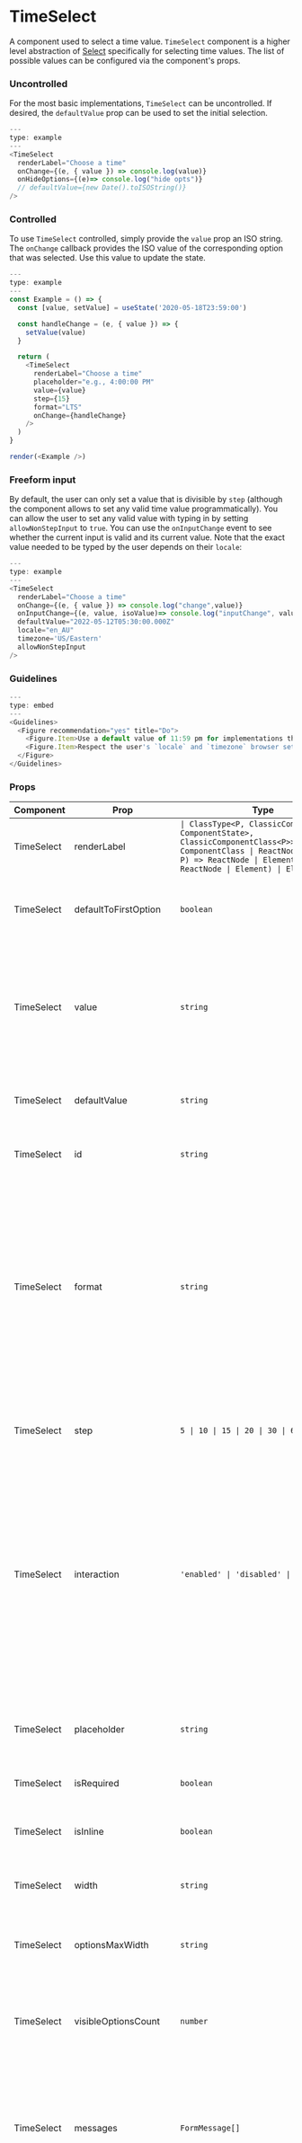 # TimeSelect


A component used to select a time value.
`TimeSelect` component is a higher level abstraction of [Select](Select) specifically for selecting time values. The list of possible values can be configured via the component's props.

### Uncontrolled

For the most basic implementations, `TimeSelect` can be uncontrolled. If desired, the `defaultValue` prop can be used to set the initial selection.

```javascript
---
type: example
---
<TimeSelect
  renderLabel="Choose a time"
  onChange={(e, { value }) => console.log(value)}
  onHideOptions={(e)=> console.log("hide opts")}
  // defaultValue={new Date().toISOString()}
/>
```

### Controlled

To use `TimeSelect` controlled, simply provide the `value` prop an ISO string. The `onChange` callback provides the ISO value of the corresponding option that was selected. Use this value to update the state.

```js
---
type: example
---
const Example = () => {
  const [value, setValue] = useState('2020-05-18T23:59:00')

  const handleChange = (e, { value }) => {
    setValue(value)
  }

  return (
    <TimeSelect
      renderLabel="Choose a time"
      placeholder="e.g., 4:00:00 PM"
      value={value}
      step={15}
      format="LTS"
      onChange={handleChange}
    />
  )
}

render(<Example />)
```

### Freeform input

By default, the user can only set a value that is divisible by `step` (although the component allows to set any valid time value programmatically). You can allow the user to set any valid value with typing in by setting `allowNonStepInput` to `true`. You can use the `onInputChange` event to see whether the current input is valid and its current value.
Note that the exact value needed to be typed by the user depends on their `locale`:

```javascript
---
type: example
---
<TimeSelect
  renderLabel="Choose a time"
  onChange={(e, { value }) => console.log("change",value)}
  onInputChange={(e, value, isoValue)=> console.log("inputChange", value, isoValue)}
  defaultValue="2022-05-12T05:30:00.000Z"
  locale="en_AU"
  timezone='US/Eastern'
  allowNonStepInput
/>
```

### Guidelines

```js
---
type: embed
---
<Guidelines>
  <Figure recommendation="yes" title="Do">
    <Figure.Item>Use a default value of 11:59 pm for implementations that have to do with due dates</Figure.Item>
    <Figure.Item>Respect the user's `locale` and `timezone` browser settings (the component does this by itself when not setting `locale` or `timezone`).</Figure.Item>
  </Figure>
</Guidelines>
```


### Props

| Component | Prop | Type | Required | Default | Description |
|-----------|------|------|----------|---------|-------------|
| TimeSelect | renderLabel | `\| ClassType<P, ClassicComponent<P, ComponentState>, ClassicComponentClass<P>> \| ComponentClass \| ReactNode \| ((data: P) => ReactNode \| Element) \| (() => ReactNode \| Element) \| Element` | Yes | - | The form field label. |
| TimeSelect | defaultToFirstOption | `boolean` | No | `false` | Whether to default to the first option when `defaultValue` hasn't been specified. |
| TimeSelect | value | `string` | No | - | An ISO 8601 formatted date string representing the current selected value. If defined, the component will act controlled and will not manage its own state. |
| TimeSelect | defaultValue | `string` | No | - | An ISO 8601 formatted date string to use if `value` isn't provided. |
| TimeSelect | id | `string` | No | - | The id of the text input. One is generated if not supplied. |
| TimeSelect | format | `string` | No | `'LT'` | The format to use when displaying the possible and currently selected options. This component currently rounds seconds down to the minute. Defaults to `LT`, which is localized time without seconds, e.g. "16:45" or "4:45 PM" See [moment](https://momentjs.com/docs/#/displaying/format/) for the list of available formats. |
| TimeSelect | step | `5 \| 10 \| 15 \| 20 \| 30 \| 60` | No | `30` | The number of minutes to increment by when generating the allowable options. |
| TimeSelect | interaction | `'enabled' \| 'disabled' \| 'readonly'` | No | - | Specifies if interaction with the input is enabled, disabled, or readonly. When "disabled", the input changes visibly to indicate that it cannot receive user interactions. When "readonly" the input still cannot receive user interactions, but it keeps the same styles as if it were enabled. |
| TimeSelect | placeholder | `string` | No | - | Html placeholder text to display when the input has no value. This should be hint text, not a label replacement. |
| TimeSelect | isRequired | `boolean` | No | `false` |  |
| TimeSelect | isInline | `boolean` | No | `false` | Whether the input is rendered inline with other elements or if it is rendered as a block level element. |
| TimeSelect | width | `string` | No | - | The width of the text input. |
| TimeSelect | optionsMaxWidth | `string` | No | - | The max width the options list can be before option text wraps. If not set, the list will only display as wide as the text input. |
| TimeSelect | visibleOptionsCount | `number` | No | `8` | The number of options that should be visible before having to scroll. |
| TimeSelect | messages | `FormMessage[]` | No | - | Displays messages and validation for the input. It should be an array of objects with the following shape: `{ text: ReactNode, type: One of: ['newError', 'error', 'hint', 'success', 'screenreader-only'] }` |
| TimeSelect | placement | `PlacementPropValues` | No | `'bottom stretch'` | The placement of the options list. |
| TimeSelect | constrain | `PositionConstraint` | No | `'window'` | The parent in which to constrain the placement. |
| TimeSelect | mountNode | `PositionMountNode` | No | - | An element or a function returning an element to use mount the options list to in the DOM (defaults to `document.body`) |
| TimeSelect | onChange | `( event: React.SyntheticEvent, data: { value: string; inputText: string } ) => void` | No | - | Callback fired when a new option is selected. This can happen in the following ways: 1. User clicks/presses enter on an option in the dropdown and focuses away 2. User enters a valid time manually and focuses away @param event - the event object @param data - additional data containing the value and the input string |
| TimeSelect | onFocus | `(event: React.FocusEvent<HTMLInputElement>) => void` | No | - | Callback fired when text input receives focus. |
| TimeSelect | onBlur | `(event: React.FocusEvent<HTMLInputElement>) => void` | No | - | Callback fired when text input loses focus. |
| TimeSelect | onShowOptions | `(event: React.SyntheticEvent) => void` | No | - | Callback fired when the options list is shown. |
| TimeSelect | onHideOptions | `(event: React.SyntheticEvent) => void` | No | - | Callback fired when the options list is hidden. |
| TimeSelect | inputRef | `(inputElement: HTMLInputElement \| null) => void` | No | - | A ref to the html `input` element. |
| TimeSelect | listRef | `(listElement: HTMLUListElement \| null) => void` | No | - | A ref to the html `ul` element. |
| TimeSelect | renderEmptyOption | `\| ClassType<P, ClassicComponent<P, ComponentState>, ClassicComponentClass<P>> \| ComponentClass \| ReactNode \| ((data: P) => ReactNode \| Element) \| (() => ReactNode \| Element) \| Element` | No | `'---'` | Content to display in the list when no options are available. |
| TimeSelect | renderBeforeInput | `\| ClassType<P, ClassicComponent<P, ComponentState>, ClassicComponentClass<P>> \| ComponentClass \| ReactNode \| ((data: P) => ReactNode \| Element) \| (() => ReactNode \| Element) \| Element` | No | - | Content to display before the text input. This will commonly be an icon. |
| TimeSelect | renderAfterInput | `\| ClassType<P, ClassicComponent<P, ComponentState>, ClassicComponentClass<P>> \| ComponentClass \| ReactNode \| ((data: P) => ReactNode \| Element) \| (() => ReactNode \| Element) \| Element` | No | - | Content to display after the text input. This content will replace the default arrow icons. |
| TimeSelect | locale | `string` | No | - | A standard language identifier. See [moment.js i18n](https://momentjs.com/docs/#/i18n/) for more details. This property can also be set via a context property and if both are set then the component property takes precedence over the context property. The web browser's locale will be used if no value is set via a component property or a context property. |
| TimeSelect | timezone | `string` | No | - | A timezone identifier in the format: Area/Location See [List of tz database time zones](https://en.wikipedia.org/wiki/List_of_tz_database_time_zones) for the list of possible options. This property can also be set via a context property and if both are set then the component property takes precedence over the context property. The web browser's timezone will be used if no value is set via a component property or a context property. |
| TimeSelect | allowNonStepInput | `boolean` | No | `false` | Whether to allow the user to enter non-step divisible values in the input field. Note that even if this is set to `false` one can enter non-step divisible values programatically. The user will need to enter the value exactly (except for lower/uppercase) as specified by the `format` prop for it to be accepted. Default is `false` |
| TimeSelect | onInputChange | `( /** * The raw HTML input event */ event: React.ChangeEvent<HTMLInputElement>, /** * The text value in the input field. */ value: string, /** * Current value as ISO datetime string, undefined it its a non-valid value. */ valueAsISOString?: string ) => void` | No | - | Callback fired when text input value changes. |
| TimeSelect | allowClearingSelection | `boolean` | No | `false` | Whether to allow for the user to clear the selected option in the input field. If `false`, the input field will return the last selected option after the input is cleared and loses focus. |

### Usage

Install the package:

```shell
npm install @instructure/ui-time-select
```

Import the component:

```javascript
/*** ES Modules (with tree shaking) ***/
import { TimeSelect } from '@instructure/ui-time-select'
```

